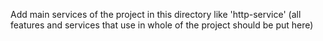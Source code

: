 Add main services of the project in this directory like 'http-service'
(all features and services that use in whole of the project should be put here)